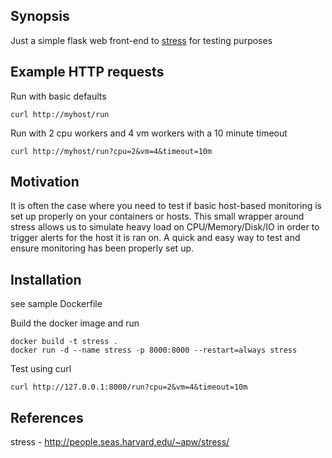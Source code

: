 ## Synopsis

Just a simple flask web front-end to [stress](http://people.seas.harvard.edu/~apw/stress/) for testing purposes


## Example HTTP requests 
Run with basic defaults
```
curl http://myhost/run
```
Run with 2 cpu workers and 4 vm workers with a 10 minute timeout
```
curl http://myhost/run?cpu=2&vm=4&timeout=10m
```

## Motivation

It is often the case where you need to test if basic host-based monitoring is set up properly on your containers or hosts. This small wrapper around stress allows us to simulate heavy load on CPU/Memory/Disk/IO in order to trigger alerts for the host it is ran on. A quick and easy way to test and ensure monitoring has been properly set up.


## Installation

see sample Dockerfile

Build the docker image and run
```
docker build -t stress .
docker run -d --name stress -p 8000:8000 --restart=always stress
```

Test using curl
```
curl http://127.0.0.1:8000/run?cpu=2&vm=4&timeout=10m
```


## References

stress - <http://people.seas.harvard.edu/~apw/stress/> 


